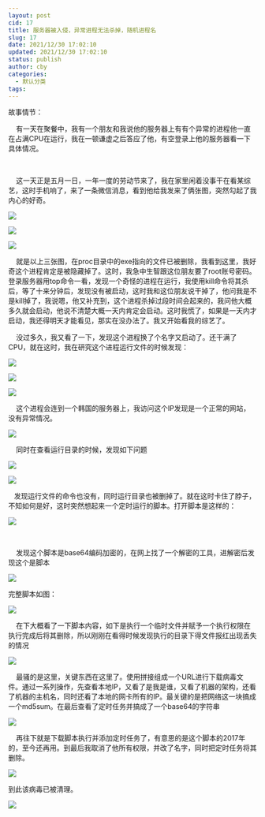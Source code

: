 ```yaml
---
layout: post
cid: 17
title: 服务器被入侵，异常进程无法杀掉，随机进程名
slug: 17
date: 2021/12/30 17:02:10
updated: 2021/12/30 17:02:10
status: publish
author: cby
categories: 
  - 默认分类
tags: 
---
```



故事情节：

    有一天在聚餐中，我有一个朋友和我说他的服务器上有有个异常的进程他一直在占满CPU在运行，我在一顿谦虚之后答应了他，有空登录上他的服务器看一下具体情况。  

      

    这一天正是五月一日，一年一度的劳动节来了，我在家里闲着没事干在看某综艺，这时手机响了，来了一条微信消息，看到他给我发来了俩张图，突然勾起了我内心的好奇。  

![](https://p3-juejin.byteimg.com/tos-cn-i-k3u1fbpfcp/aff292bb3ed545a5a71c52449f10bf55~tplv-k3u1fbpfcp-zoom-1.image)

![](https://p3-juejin.byteimg.com/tos-cn-i-k3u1fbpfcp/f9c20a96a67744f08ee41e26cbc60e4f~tplv-k3u1fbpfcp-zoom-1.image)

![](https://p3-juejin.byteimg.com/tos-cn-i-k3u1fbpfcp/f12ed157c81342df8fb2ac295150eeca~tplv-k3u1fbpfcp-zoom-1.image)

  

    就是以上三张图，在proc目录中的exe指向的文件已被删除，我看到这里，我好奇这个进程肯定是被隐藏掉了。这时，我急中生智跟这位朋友要了root账号密码。登录服务器用top命令一看，发现一个奇怪的进程在运行，我使用kill命令将其杀后，等了十来分钟后，发现没有被启动，这时我和这位朋友说干掉了，他问我是不是kill掉了，我说嗯，他又补充到，这个进程杀掉过段时间会起来的，我问他大概多久就会启动，他说不清楚大概一天内肯定会启动。这时我慌了，如果是一天内才启动，我还得明天才能看见，那实在没办法了。我又开始看我的综艺了。

    没过多久，我又看了一下，发现这个进程换了个名字又启动了。还干满了CPU，就在这时，我在研究这个进程运行文件的时候发现：

  

![](https://p3-juejin.byteimg.com/tos-cn-i-k3u1fbpfcp/2700693c2b3c42e29513095f1cd528e5~tplv-k3u1fbpfcp-zoom-1.image)

![](https://p3-juejin.byteimg.com/tos-cn-i-k3u1fbpfcp/ea178cf674ac4db681eae00e0e9e0758~tplv-k3u1fbpfcp-zoom-1.image)

  

![](https://p3-juejin.byteimg.com/tos-cn-i-k3u1fbpfcp/af2b391ca2b840908272967f98548a6b~tplv-k3u1fbpfcp-zoom-1.image)

  

    这个进程会连到一个韩国的服务器上，我访问这个IP发现是一个正常的网站，没有异常情况。

![](https://p3-juejin.byteimg.com/tos-cn-i-k3u1fbpfcp/3589c932e46e414f98bb194a67917cda~tplv-k3u1fbpfcp-zoom-1.image)

  

    同时在查看运行目录的时候，发现如下问题

  

![](https://p3-juejin.byteimg.com/tos-cn-i-k3u1fbpfcp/be1b20c6036d4fab9d729c900a8d74f0~tplv-k3u1fbpfcp-zoom-1.image)

![](https://p3-juejin.byteimg.com/tos-cn-i-k3u1fbpfcp/740298419f3542199bc5182f4990135d~tplv-k3u1fbpfcp-zoom-1.image)

   发现运行文件的命令也没有，同时运行目录也被删掉了。就在这时卡住了脖子，不知如何是好，这时突然想起来一个定时运行的脚本。打开脚本是这样的：

![](https://p3-juejin.byteimg.com/tos-cn-i-k3u1fbpfcp/a6822603916648d4a8eb2dfa69d75f34~tplv-k3u1fbpfcp-zoom-1.image)

      

    发现这个脚本是base64编码加密的，在网上找了一个解密的工具，进解密后发现这个是脚本

![](https://p3-juejin.byteimg.com/tos-cn-i-k3u1fbpfcp/6c5fca27de9043a0b343049d8f2d90ac~tplv-k3u1fbpfcp-zoom-1.image)

  

完整脚本如图：  

![](https://p3-juejin.byteimg.com/tos-cn-i-k3u1fbpfcp/3ce9e9469c964a1ba4a4ca8e5615e05a~tplv-k3u1fbpfcp-zoom-1.image)

  

    在下大概看了一下脚本内容，如下是执行一个临时文件并赋予一个执行权限在执行完成后将其删除，所以刚刚在看得时候发现执行的目录下得文件报红出现丢失的情况  

![](https://p3-juejin.byteimg.com/tos-cn-i-k3u1fbpfcp/1879ea2e824d405d9765cdb3d6ba65f5~tplv-k3u1fbpfcp-zoom-1.image)

  

    最骚的是这里，关键东西在这里了。使用拼接组成一个URL进行下载病毒文件。通过一系列操作，先查看本地IP，又看了是我是谁，又看了机器的架构，还看了机器的主机名，同时还看了本地的网卡所有的IP。最关键的是把网络这一块搞成一个md5sum。在最后查看了定时任务并搞成了一个base64的字符串

![](https://p3-juejin.byteimg.com/tos-cn-i-k3u1fbpfcp/d8d44f7e54a94cbb8e70163d0df8deab~tplv-k3u1fbpfcp-zoom-1.image)

  

    再往下就是下载脚本执行并添加定时任务了，有意思的是这个脚本的2017年的，至今还再用。到最后我取消了他所有权限，并改了名字，同时把定时任务将其删除。

  

![](https://p3-juejin.byteimg.com/tos-cn-i-k3u1fbpfcp/cd3cd4244ce74bb79e3ceade78022ffd~tplv-k3u1fbpfcp-zoom-1.image)

  

  

到此该病毒已被清理。

  
  

![](https://p3-juejin.byteimg.com/tos-cn-i-k3u1fbpfcp/bb22ea56078b4509813142ecb7f5d026~tplv-k3u1fbpfcp-zoom-1.image)

  

```